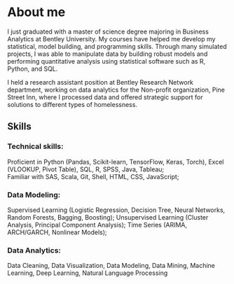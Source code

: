 # About me 

I just graduated with a master of science degree majoring in Business Analytics at Bentley University. My courses have helped me develop my statistical, model building, and programming skills. Through many simulated projects, I was able to manipulate data by building robust models and performing quantitative analysis using statistical software such as R, Python, and SQL. 

I held a research assistant position at Bentley Research Network department, working on data analytics for the Non-profit organization, Pine Street Inn, where I processed data and offered strategic support for solutions to different types of homelessness. 

## Skills

### Technical skills:  
Proficient in Python (Pandas, Scikit-learn, TensorFlow, Keras, Torch), Excel (VLOOKUP, Pivot Table), SQL, R, SPSS, Java, Tableau;  
Familiar with SAS, Scala, Git, Shell, HTML, CSS, JavaScript; 

### Data Modeling: 
Supervised Learning (Logistic Regression, Decision Tree, Neural Networks, Random Forests, Bagging, Boosting);
Unsupervised Learning (Cluster Analysis, Principal Component Analysis);
Time Series (ARIMA, ARCH/GARCH, Nonlinear Models);   

### Data Analytics: 
Data Cleaning, Data Visualization, Data Modeling, Data Mining, Machine Learning, Deep Learning, Natural Language Processing
